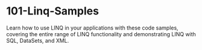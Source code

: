 # 101-Linq-Samples
Learn how to use LINQ in your applications with these code samples, covering the entire range of LINQ functionality and demonstrating LINQ with SQL, DataSets, and XML.
